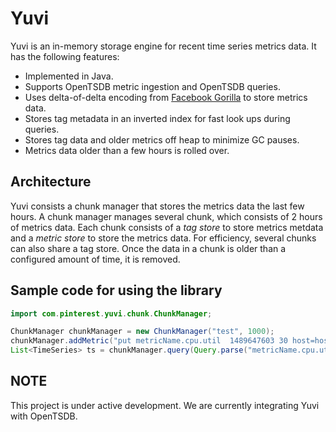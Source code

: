 # Yuvi

Yuvi is an in-memory storage engine for recent time series metrics data. It has the following features:

* Implemented in Java.
* Supports OpenTSDB metric ingestion and OpenTSDB queries.
* Uses delta-of-delta encoding from [Facebook Gorilla](http://www.vldb.org/pvldb/vol8/p1816-teller.pdf) to store metrics data.
* Stores tag metadata in an inverted index for fast look ups during queries.
* Stores tag data and older metrics off heap to minimize GC pauses.
* Metrics data older than a few hours is rolled over.

## Architecture
Yuvi consists a chunk manager that stores the metrics data the last few  hours. 
A chunk manager manages several chunk, which consists of 2 hours of metrics data. 
Each chunk consists of a _tag store_ to store metrics metdata and a _metric store_ to store the 
metrics data. For efficiency, several chunks can also share a tag store. 
Once the data in a chunk is older than a configured amount of time, it is removed.

## Sample code for using the library

```java
import com.pinterest.yuvi.chunk.ChunkManager;

ChunkManager chunkManager = new ChunkManager("test", 1000);
chunkManager.addMetric("put metricName.cpu.util  1489647603 30 host=host1 cluster=c1");
List<TimeSeries> ts = chunkManager.query(Query.parse("metricName.cpu.util host=*"), 1489647600, 1489649600, QueryAggregation.NONE);
```
## NOTE

This project is under active development. We are currently integrating Yuvi with OpenTSDB.
